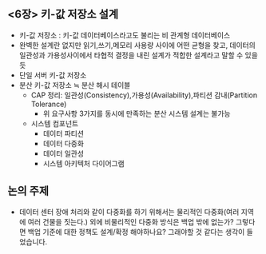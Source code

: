 ## <6장> 키-값 저장소 설계
- 키-값 저장소 : 키-값 데이터베이스라고도 불리는 비 관계형 데이터베이스
- 완벽한 설계란 없지만 읽기,쓰기,메모리 사용량 사이에 어떤 균형을 찾고, 데이터의 일관성과 가용성사이에서 타협적 결정을 내린 설계가 적합한 설계라고 말할 수 있을 듯
- 단일 서버 키-값 저장소
- 분산 키-값 저장소 ≒ 분산 해시 테이블
    - CAP 정리: 일관성(Consistency),가용성(Availability),파티션 감내(Partition Tolerance)
        - 위 요구사항 3가지를 동시에 만족하는 분산 시스템 설계는 불가능
    - 시스템 컴포넌트
        - 데이터 파티션
        - 데이터 다중화
        - 데이터 일관성
        - 시스템 아키텍처 다이어그램

## 논의 주제
- 데이터 센터 장애 처리와 같이 다중화를 하기 위해서는 물리적인 다중화(여러 지역에 여러 건물을 짓는다.) 외에 비물리적인 다중화 방식은 백업 밖에 없는가?
그렇다면 백업 기준에 대한 정책도 설계/확정 해야하나요? 그래야할 것 같다는 생각이 들었습니다. 

